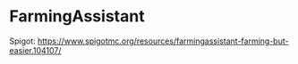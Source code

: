 # FarmingAssistant
Spigot: https://www.spigotmc.org/resources/farmingassistant-farming-but-easier.104107/

